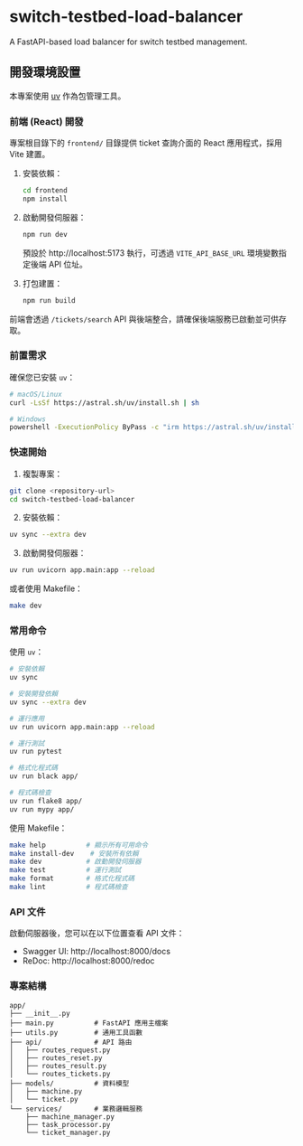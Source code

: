 # switch-testbed-load-balancer

A FastAPI-based load balancer for switch testbed management.

## 開發環境設置

本專案使用 [uv](https://docs.astral.sh/uv/) 作為包管理工具。

### 前端 (React) 開發

專案根目錄下的 `frontend/` 目錄提供 ticket 查詢介面的 React 應用程式，採用 Vite 建置。

1. 安裝依賴：

   ```bash
   cd frontend
   npm install
   ```

2. 啟動開發伺服器：

   ```bash
   npm run dev
   ```

   預設於 http://localhost:5173 執行，可透過 `VITE_API_BASE_URL` 環境變數指定後端 API 位址。

3. 打包建置：

   ```bash
   npm run build
   ```

前端會透過 `/tickets/search` API 與後端整合，請確保後端服務已啟動並可供存取。

### 前置需求

確保您已安裝 `uv`：

```bash
# macOS/Linux
curl -LsSf https://astral.sh/uv/install.sh | sh

# Windows
powershell -ExecutionPolicy ByPass -c "irm https://astral.sh/uv/install.ps1 | iex"
```

### 快速開始

1. 複製專案：
```bash
git clone <repository-url>
cd switch-testbed-load-balancer
```

2. 安裝依賴：
```bash
uv sync --extra dev
```

3. 啟動開發伺服器：
```bash
uv run uvicorn app.main:app --reload
```

或者使用 Makefile：
```bash
make dev
```

### 常用命令

使用 `uv`：
```bash
# 安裝依賴
uv sync

# 安裝開發依賴
uv sync --extra dev

# 運行應用
uv run uvicorn app.main:app --reload

# 運行測試
uv run pytest

# 格式化程式碼
uv run black app/

# 程式碼檢查
uv run flake8 app/
uv run mypy app/
```

使用 Makefile：
```bash
make help          # 顯示所有可用命令
make install-dev    # 安裝所有依賴
make dev           # 啟動開發伺服器
make test          # 運行測試
make format        # 格式化程式碼
make lint          # 程式碼檢查
```

### API 文件

啟動伺服器後，您可以在以下位置查看 API 文件：

- Swagger UI: http://localhost:8000/docs
- ReDoc: http://localhost:8000/redoc

### 專案結構

```
app/
├── __init__.py
├── main.py          # FastAPI 應用主檔案
├── utils.py         # 通用工具函數
├── api/             # API 路由
│   ├── routes_request.py
│   ├── routes_reset.py
│   ├── routes_result.py
│   └── routes_tickets.py
├── models/          # 資料模型
│   ├── machine.py
│   └── ticket.py
└── services/        # 業務邏輯服務
    ├── machine_manager.py
    ├── task_processor.py
    └── ticket_manager.py
```